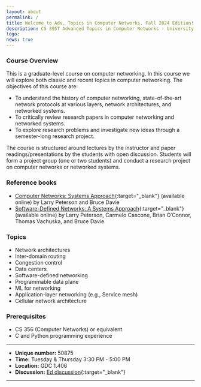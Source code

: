 ```yaml
---
layout: about
permalink: /
title: Welcome to Adv. Topics in Computer Networks, Fall 2024 Edition!
description: CS 395T Advanced Topics in Computer Networks - University of Texas at Austin
logo:
news: true
---
```


### Course Overview

This is a graduate-level course on computer networking. In this course
we will explore both classic and recent topics in computer networking. The
objectives of this course are:

- To understand the history of computer networking, state-of-the-art network protocols at various layers, network architectures, and networked systems.
- To critically review research papers in computer networking and networked systems.
- To explore research problems and investigate new ideas through a semester-long research project.

The course is structured around lectures by the instructor and paper
readings/presentations by the students with open discussion. Students will form
a project group (one or two students) and conduct a research project on
computer networks or networked systems.

### Reference books

- [Computer Networks: Systems Approach](https://book.systemsapproach.org/){:target="\_blank"} (available online) by Larry Peterson and Bruce Davie
- [Software-Defined Networks: A Systems Approach](https://sdn.systemsapproach.org/index.html){:target="\_blank"} (available online) by Larry Peterson, Carmelo Cascone, Brian O’Connor, Thomas Vachuska, and Bruce Davie

### Topics

- Network architectures
- Inter-domain routing
- Congestion control
- Data centers
- Software-defined networking
- Programmable data plane
- ML for networking
- Application-layer networking (e.g., Service mesh)
- Cellular network architecture

### Prerequisites

- CS 356 (Computer Networks) or equivalent
- C and Python programming experience

---

- **Unique number:** 50875
- **Time:** Tuesday & Thursday 3:30 PM - 5:00 PM
- **Location:** GDC 1.406
- **Discussion:** [Ed discussion](https://edstem.org/us/courses/61972){:target="\_blank"}

---
